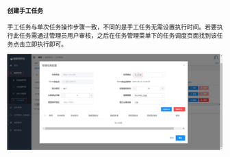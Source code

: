 

#### 			创建手工任务

​	手工任务与单次任务操作步骤一致，不同的是手工任务无需设置执行时间。若要执行此任务需通过管理员用户审核，之后在任务管理菜单下的任务调度页面找到该任务点击立即执行即可。

![创建手工任务.png](../../images/whaleal-data/img-6.png)
